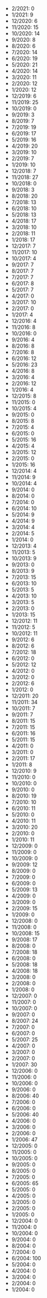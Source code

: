 *  2/2021: 0
*  1/2021: 9
*  12/2020: 6
*  11/2020: 15
*  10/2020: 14
*  9/2020: 8
*  8/2020: 6
*  7/2020: 14
*  6/2020: 19
*  5/2020: 21
*  4/2020: 14
*  3/2020: 11
*  2/2020: 12
*  1/2020: 12
*  12/2019: 6
*  11/2019: 25
*  10/2019: 0
*  9/2019: 3
*  8/2019: 7
*  7/2019: 19
*  6/2019: 17
*  5/2019: 16
*  4/2019: 20
*  3/2019: 10
*  2/2019: 7
*  1/2019: 10
*  12/2018: 7
*  11/2018: 27
*  10/2018: 0
*  9/2018: 3
*  8/2018: 20
*  7/2018: 13
*  6/2018: 10
*  5/2018: 13
*  4/2018: 17
*  3/2018: 10
*  2/2018: 11
*  1/2018: 17
*  12/2017: 7
*  11/2017: 10
*  10/2017: 4
*  9/2017: 7
*  8/2017: 7
*  7/2017: 7
*  6/2017: 8
*  5/2017: 7
*  4/2017: 0
*  3/2017: 10
*  2/2017: 0
*  1/2017: 4
*  12/2016: 4
*  11/2016: 8
*  10/2016: 0
*  9/2016: 4
*  8/2016: 8
*  7/2016: 8
*  6/2016: 12
*  5/2016: 23
*  4/2016: 8
*  3/2016: 4
*  2/2016: 12
*  1/2016: 4
*  12/2015: 8
*  11/2015: 0
*  10/2015: 4
*  9/2015: 0
*  8/2015: 8
*  7/2015: 4
*  6/2015: 0
*  5/2015: 16
*  4/2015: 4
*  3/2015: 12
*  2/2015: 0
*  1/2015: 16
*  12/2014: 4
*  11/2014: 9
*  10/2014: 4
*  9/2014: 0
*  8/2014: 0
*  7/2014: 0
*  6/2014: 10
*  5/2014: 9
*  4/2014: 9
*  3/2014: 4
*  2/2014: 5
*  1/2014: 0
*  12/2013: 4
*  11/2013: 5
*  10/2013: 9
*  9/2013: 0
*  8/2013: 9
*  7/2013: 15
*  6/2013: 10
*  5/2013: 5
*  4/2013: 10
*  3/2013: 5
*  2/2013: 0
*  1/2013: 15
*  12/2012: 11
*  11/2012: 5
*  10/2012: 11
*  9/2012: 6
*  8/2012: 6
*  7/2012: 18
*  6/2012: 0
*  5/2012: 12
*  4/2012: 0
*  3/2012: 0
*  2/2012: 6
*  1/2012: 0
*  12/2011: 20
*  11/2011: 34
*  10/2011: 7
*  9/2011: 7
*  8/2011: 15
*  7/2011: 15
*  6/2011: 16
*  5/2011: 15
*  4/2011: 0
*  3/2011: 0
*  2/2011: 17
*  1/2011: 8
*  12/2010: 9
*  11/2010: 0
*  10/2010: 0
*  9/2010: 0
*  8/2010: 19
*  7/2010: 10
*  6/2010: 11
*  5/2010: 0
*  4/2010: 11
*  3/2010: 20
*  2/2010: 0
*  1/2010: 11
*  12/2009: 0
*  11/2009: 0
*  10/2009: 0
*  9/2009: 12
*  8/2009: 0
*  7/2009: 0
*  6/2009: 0
*  5/2009: 13
*  4/2009: 0
*  3/2009: 0
*  2/2009: 15
*  1/2009: 0
*  12/2008: 0
*  11/2008: 0
*  10/2008: 15
*  9/2008: 17
*  8/2008: 0
*  7/2008: 18
*  6/2008: 0
*  5/2008: 18
*  4/2008: 18
*  3/2008: 0
*  2/2008: 0
*  1/2008: 0
*  12/2007: 0
*  11/2007: 0
*  10/2007: 0
*  9/2007: 0
*  8/2007: 24
*  7/2007: 0
*  6/2007: 0
*  5/2007: 25
*  4/2007: 0
*  3/2007: 0
*  2/2007: 0
*  1/2007: 30
*  12/2006: 0
*  11/2006: 0
*  10/2006: 0
*  9/2006: 0
*  8/2006: 40
*  7/2006: 0
*  6/2006: 0
*  5/2006: 40
*  4/2006: 0
*  3/2006: 0
*  2/2006: 0
*  1/2006: 47
*  12/2005: 0
*  11/2005: 0
*  10/2005: 0
*  9/2005: 0
*  8/2005: 0
*  7/2005: 0
*  6/2005: 65
*  5/2005: 0
*  4/2005: 0
*  3/2005: 0
*  2/2005: 0
*  1/2005: 0
*  12/2004: 0
*  11/2004: 0
*  10/2004: 0
*  9/2004: 0
*  8/2004: 0
*  7/2004: 0
*  6/2004: 100
*  5/2004: 0
*  4/2004: 0
*  3/2004: 0
*  2/2004: 0
*  1/2004: 0